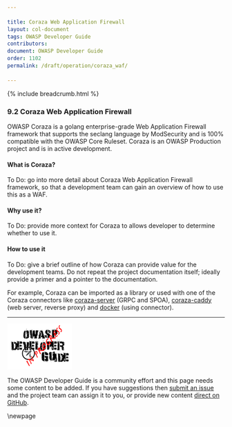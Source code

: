 ```yaml
---

title: Coraza Web Application Firewall
layout: col-document
tags: OWASP Developer Guide
contributors:
document: OWASP Developer Guide
order: 1102
permalink: /draft/operation/coraza_waf/

---
```


{% include breadcrumb.html %}

### 9.2 Coraza Web Application Firewall

OWASP Coraza is a golang enterprise-grade Web Application Firewall framework
that supports the seclang language by ModSecurity and is 100% compatible with the OWASP Core Ruleset.
Coraza is an OWASP Production project and is in active development.

#### What is Coraza?

To Do: go into more detail about Coraza Web Application Firewall framework,
so that a development team can gain an overview of how to use this as a WAF.

#### Why use it?

To Do: provide more context for Coraza to allows developer to determine whether to use it.

#### How to use it

To Do: give a brief outline of how Coraza can provide value for the development teams.
Do not repeat the project documentation itself; ideally provide a primer and a pointer to the documentation.

For example, Coraza can be imported as a library or used with one of the Coraza connectors like
[coraza-server][coraza-server] (GRPC and SPOA),
[coraza-caddy][caddy] (web server, reverse proxy) and [docker][coraza-docker] (using connector).

----

![Developer Guide](../../assets/images/dg_wip.png "OWASP Developer Guide")

The OWASP Developer Guide is a community effort and this page needs some content to be added.
If you have suggestions then [submit an issue][issue1102] and the project team can assign it to you,
or provide new content [direct on GitHub][edit1102].

[caddy]: https://github.com/corazawaf/coraza-caddy
[coraza-docker]: https://owasp.org/www-project-coraza-web-application-firewall/#
[coraza-server]: https://github.com/corazawaf/coraza-server
[issue1102]: https://github.com/OWASP/www-project-developer-guide/issues/new?labels=content&template=request.md&title=Update:%2011-operation/02-coraza
[edit1102]: https://github.com/OWASP/www-project-developer-guide/blob/main/draft/11-operation/02-coraza.md

\newpage
